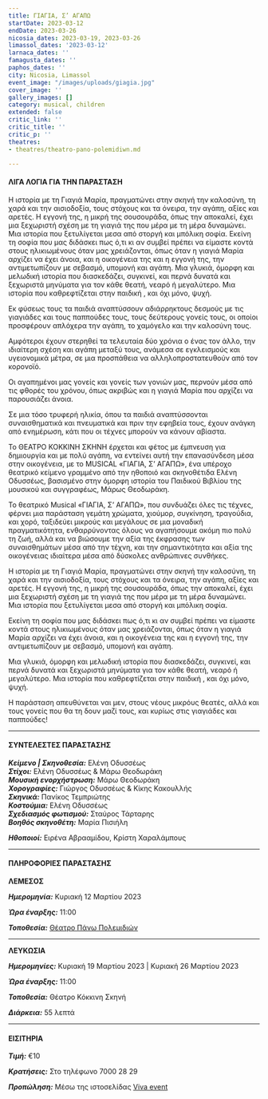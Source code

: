 ```yaml
---
title: ΓΙΑΓΙΑ, Σ’ ΑΓΑΠΩ
startDate: 2023-03-12
endDate: 2023-03-26
nicosia_dates: 2023-03-19, 2023-03-26
limassol_dates: '2023-03-12'
larnaca_dates: ''
famagusta_dates: ''
paphos_dates: ''
city: Nicosia, Limassol
event_image: "/images/uploads/giagia.jpg"
cover_image: ''
gallery_images: []
category: musical, children
extended: false
critic_link: ''
critic_title: ''
critic_p: ''
theatres:
- theatres/theatro-pano-polemidiwn.md

---
```

#### ΛΙΓΑ ΛΟΓΙΑ ΓΙΑ ΤΗΝ ΠΑΡΑΣΤΑΣΗ

Η ιστορία με τη Γιαγιά Μαρία, πραγματώνει στην σκηνή την καλοσύνη, τη χαρά και την αισιοδοξία, τους στόχους και τα όνειρα, την αγάπη, αξίες και αρετές. Η εγγονή της, η μικρή της σουσουράδα, όπως την αποκαλεί, έχει μια ξεχωριστή σχέση με τη γιαγιά της που μέρα με τη μέρα δυναμώνει. Μια ιστορία που ξετυλίγεται μεσα από στοργή και μπόλικη σοφία. Εκείνη τη σοφία που μας διδάσκει πως ό,τι κι αν συμβεί πρέπει να είμαστε κοντά στους ηλικιωμένους όταν μας χρειάζονται, όπως όταν η γιαγιά Μαρία αρχίζει να έχει άνοια, και η οικογένεια της και η εγγονή της, την αντιμετωπίζουν με σεβασμό, υπομονή και αγάπη. Μια γλυκιά, όμορφη και μελωδική ιστορία που διασκεδάζει, συγκινεί, και περνά δυνατά και ξεχωριστά μηνύματα για τον κάθε θεατή, νεαρό ή μεγαλύτερο. Μια ιστορία που καθρεφτίζεται στην παιδική , και όχι μόνο, ψυχή.

Εκ φύσεως τους τα παιδιά αναπτύσσουν αδιάρρηκτους δεσμούς με τις γιαγιάδες και τους παππούδες τους, τους δεύτερους γονείς τους, οι οποίοι προσφέρουν απλόχερα την αγάπη, το χαμόγελο και την καλοσύνη τους.

Αμφότεροι έχουν στερηθεί τα τελευταία δύο χρόνια ο ένας τον άλλο, την ιδιαίτερη σχέση και αγάπη μεταξύ τους, ανάμεσα σε εγκλεισμούς και υγειονομικά μέτρα, σε μια προσπάθεια να αλληλοπροστατευθούν από τον κορονοϊό.

Οι αγαπημένοι μας γονείς και γονείς των γονιών μας, περνούν μέσα από τις φθορές του χρόνου, όπως ακριβώς και η γιαγιά Μαρία που αρχίζει να παρουσιάζει άνοια.

Σε μια τόσο τρυφερή ηλικία, όπου τα παιδιά αναπτύσσονται συναισθηματικά και πνευματικά και πριν την εφηβεία τους, έχουν ανάγκη από ενημέρωση, κάτι που οι τέχνες μπορούν να κάνουν αβίαστα.

Το ΘΕΑΤΡΟ ΚΟΚΚΙΝΗ ΣΚΗΝΗ έρχεται και φέτος με έμπνευση για δημιουργία και με πολύ αγάπη, να εντείνει αυτή την επανασύνδεση μέσα στην οικογένεια, με το MUSICAL «ΓΙΑΓΙΑ, Σ’ ΑΓΑΠΩ», ένα υπέροχο θεατρικό κείμενο γραμμένο από την ηθοποιό και σκηνοθέτιδα Ελένη Οδυσσέως, βασισμένο στην όμορφη ιστορία του Παιδικού Βιβλίου της μουσικού και συγγραφέως, Μάρως Θεοδωράκη.

Το θεατρικό Musical «ΓΙΑΓΙΑ, Σ’ ΑΓΑΠΩ», που συνδυάζει όλες τις τέχνες, φέρνει μια παράσταση γεμάτη χρώματα, χιούμορ, συγκίνηση, τραγούδια, και χορό, ταξιδεύει μικρούς και μεγάλους σε μια μοναδική πραγματικότητα, ενθαρρύνοντας όλους να αγαπήσουμε ακόμη πιο πολύ τη ζωή, αλλά και να βιώσουμε την αξία της έκφρασης των συναισθημάτων μέσα από την τέχνη, και την σημαντικότητα και αξία της οικογένειας ιδιαίτερα μέσα από δύσκολες ανθρώπινες συνθήκες.

Η ιστορία με τη Γιαγιά Μαρία, πραγματώνει στην σκηνή την καλοσύνη, τη χαρά και την αισιοδοξία, τους στόχους και τα όνειρα, την αγάπη, αξίες και αρετές. Η εγγονή της, η μικρή της σουσουράδα, όπως την αποκαλεί, έχει μια ξεχωριστή σχέση με τη γιαγιά της που μέρα με τη μέρα δυναμώνει. Μια ιστορία που ξετυλίγεται μεσα από στοργή και μπόλικη σοφία.

Εκείνη τη σοφία που μας διδάσκει πως ό,τι κι αν συμβεί πρέπει να είμαστε κοντά στους ηλικιωμένους όταν μας χρειάζονται, όπως όταν η γιαγιά Μαρία αρχίζει να έχει άνοια, και η οικογένεια της και η εγγονή της, την αντιμετωπίζουν με σεβασμό, υπομονή και αγάπη.

Μια γλυκιά, όμορφη και μελωδική ιστορία που διασκεδάζει, συγκινεί, και περνά δυνατά και ξεχωριστά μηνύματα για τον κάθε θεατή, νεαρό ή μεγαλύτερο. Μια ιστορία που καθρεφτίζεται στην παιδική , και όχι μόνο, ψυχή.

Η παράσταση απευθύνεται ναι μεν, στους νέους μικρόυς θεατές, αλλά και τους γονείς που θα τη δουν μαζί τους, και κυρίως στις γιαγιάδες και παππούδες!

***

#### ΣΥΝΤΕΛΕΣΤΕΣ ΠΑΡΑΣΤΑΣΗΣ

**_Κείμενο | Σκηνοθεσία:_** Ελένη Οδυσσέως  
**_Στίχοι:_** Ελένη Οδυσσέως & Μάρω Θεοδωράκη  
**_Μουσική ενορχήστρωση:_** Μάρω Θεοδωράκη  
**_Χορογραφίες:_** Γιώργος Οδυσσέως & Κίκης Κακουλλής  
**_Σκηνικά:_** Πανίκος Τεμπριώτης  
**_Κοστούμια:_** Ελένη Οδυσσέως  
**_Σχεδιασμός φωτισμού:_** Σταύρος Τάρταρης  
**_Βοηθός σκηνοθέτη:_** Μαρία Πισιήλη

**_Ηθοποιοί:_** Ειρένα Αβρααμίδου, Κρίστη Χαραλάμπους

***

#### ΠΛΗΡΟΦΟΡΙΕΣ ΠΑΡΑΣΤΑΣΗΣ

**ΛΕΜΕΣΟΣ**

**_Ημερομηνία:_** Κυριακή 12 Μαρτίου 2023

**_Ώρα έναρξης:_** 11:00

**_Τοποθεσία:_** [Θέατρο Πάνω Πολεμιδιών](?#map)

***

**ΛΕΥΚΩΣΙΑ**

**_Ημερομηνίες:_** Κυριακή 19 Μαρτίου 2023 | Κυριακή 26 Μαρτίου 2023

**_Ώρα έναρξης:_** 11:00

**_Τοποθεσία:_** Θέατρο Κόκκινη Σκηνή

**_Διάρκεια:_** 55 λεπτά

***

#### ΕΙΣΙΤΗΡΙΑ

**_Τιμή:_** €10

**_Κρατήσεις:_** Στο τηλέφωνο 7000 28 29

**_Προπώληση:_** Μέσω της ιστοσελίδας [Viva event](https://www.vivaevent.cy/theater/musical-giagia-s-agapo/)